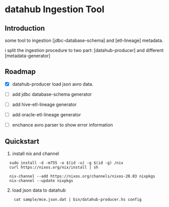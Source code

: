 # datahub Ingestion Tool


## Introduction

some tool to ingestion [jdbc-database-schema] and [etl-lineage] metadata.

i split the ingestion procedure to two part: [datahub-producer] and different [metadata-generator]


## Roadmap

- [X] datahub-producer load json avro data.
- [ ] add jdbc database-schema generator
- [ ] add hive-etl-lineage generator
- [ ] add oracle-etl-lineage generator
- [ ] enchance avro parser to show error information 


## Quickstart
1.  install nix and channel

```
  sudo install -d -m755 -o $(id -u) -g $(id -g) /nix
  curl https://nixos.org/nix/install | sh
  
  nix-channel --add https://nixos.org/channels/nixos-20.03 nixpkgs
  nix-channel --update nixpkgs
```

2. load json data to datahub

```
    cat sample/mce.json.dat | bin/datahub-producer.hs config
```

